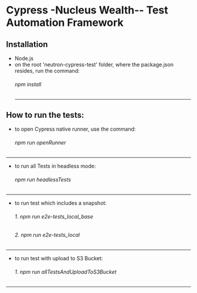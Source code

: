 # Cypress -Nucleus Wealth-- Test Automation Framework

## Installation
- Node.js
- on the root 'neutron-cypress-test' folder, where the package.json resides, run the command:
  ###### npm install
  _______________________________________________
 ## How to run the tests:


- to open Cypress native runner, use the command:
  ###### npm run openRunner
 _______________________________________________

- to run all Tests in headless mode:
  ###### npm run headlessTests
 _______________________________________________

- to run test which includes a snapshot:
  ###### 1. npm run e2e-tests_local_base
  ###### 2. npm run e2e-tests_local
 _______________________________________________

- to run test with upload to S3 Bucket:
  ###### 1. npm run allTestsAndUploadToS3Bucket
 
 _______________________________________________

